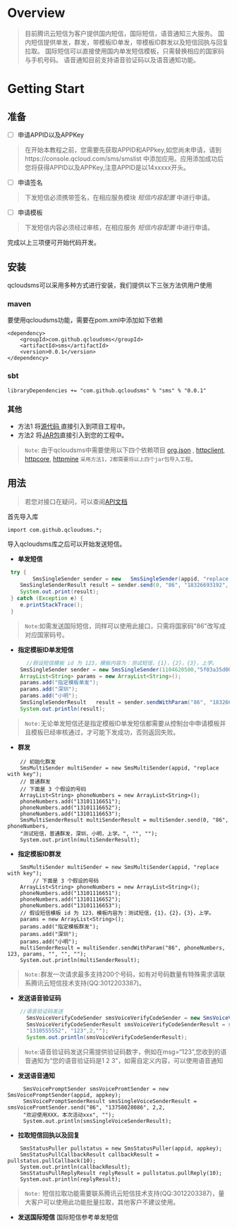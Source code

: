 # Overview
>目前腾讯云短信为客户提供国内短信，国际短信，语音通知三大服务。
>国内短信提供单发，群发，带模板ID单发，带模板ID群发以及短信回执与回复拉取。
>国际短信可以直接使用国内单发短信模板，只需替换相应的国家码与手机号码。
>语音通知目前支持语音验证码以及语音通知功能。
# Getting Start

## 准备
- [ ] 申请APPID以及APPKey
>在开始本教程之前，您需要先获取APPID和APPkey,如您尚未申请，请到https://console.qcloud.com/sms/smslist 中添加应用。应用添加成功后您将获得APPID以及APPKey,注意APPID是以14xxxxx开头。

- [ ] 申请签名
 > 下发短信必须携带签名，在相应服务模块 *短信内容配置*  中进行申请。

- [ ] 申请模板
 > 下发短信内容必须经过审核，在相应服务 *短信内容配置* 中进行申请。

完成以上三项便可开始代码开发。
## 安装
qcloudsms可以采用多种方式进行安装，我们提供以下三张方法供用户使用
### maven
 要使用qcloudsms功能，需要在pom.xml中添加如下依赖
```
<dependency>
  	<groupId>com.github.qcloudsms</groupId>
  	<artifactId>sms</artifactId>
  	<version>0.0.1</version>
</dependency>
```
### sbt

```
libraryDependencies += "com.github.qcloudsms" % "sms" % "0.0.1"
```

### 其他
- 方法1 
 将[源代码	](https://github.com/qcloudsms/qcloudsms_java/tree/master/src)直接引入到项目工程中。
- 方法2 
 将[JAR包]( http://maven.oa.com/nexus/content/groups/public/com/github/qcloudsms/sms/0.0.1/sms-0.0.1.jar)直接引入到您的工程中。
>`Note`:
由于qcloudsms中需要使用以下四个依赖项目
[org.json](http://central.maven.org/maven2/org/json/json/20170516/json-20170516.jar) , [httpclient](http://central.maven.org/maven2/org/apache/httpcomponents/httpclient/4.5.3/httpclient-4.5.3.jar), [httpcore](http://central.maven.org/maven2/org/apache/httpcomponents/httpcore/4.4.7/httpcore-4.4.7.jar), [httpmine](http://central.maven.org/maven2/org/apache/httpcomponents/httpmime/4.5.3/httpmime-4.5.3.jar)
`采用方法1，2都需要将以上四个jar包导入工程`。

## 用法

>若您对接口在疑问，可以查阅[API文档](http://static.javadoc.io/com.github.qcloudsms/sms/0.0.1/index.html?com/github/qcloudsms/package-summary.html)

首先导入库
```
import com.github.qcloudsms.*;
```
导入qcloudsms库之后可以开始发送短信。

- **单发短信**
```java
 try {
        SmsSingleSender sender = new   SmsSingleSender(appid, "replace with key");
	SmsSingleSenderResult result = sender.send(0, "86", "18326693192", "【腾讯】验证码测试1234", "", "123");
	System.out.print(result);
 } catch (Exception e) {
	e.printStackTrace();
 }
```
> `Note`:如需发送国际短信，同样可以使用此接口，只需将国家码"86"改写成对应国家码号。
- **指定模板ID单发短信**
```java
	  //假设短信模板 id 为 123，模板内容为：测试短信，{1}，{2}，{3}，上学。
	SmsSingleSender sender = new SmsSingleSender(1104620500,"5f03a35d00ee52a224d7ab048186a2c4");
	ArrayList<String> params = new ArrayList<String>();
	params.add("指定模板单发");
	params.add("深圳");
	params.add("小明");
	SmsSingleSenderResult   result = sender.sendWithParam("86", "18326693192", 123, params, "", "", "");
	System.out.println(result);
```
> `Note:`无论单发短信还是指定模板ID单发短信都需要从控制台中申请模板并且模板已经审核通过，才可能下发成功，否则返回失败。

- **群发**
```
	// 初始化群发
	SmsMultiSender multiSender = new SmsMultiSender(appid, "replace with key");
	// 普通群发
	// 下面是 3 个假设的号码
	ArrayList<String> phoneNumbers = new ArrayList<String>();
	phoneNumbers.add("13101116651");
	phoneNumbers.add("13101116652");
	phoneNumbers.add("13101116653");
	SmsMultiSenderResult multiSenderResult = multiSender.send(0, "86", phoneNumbers, 
	"测试短信，普通群发，深圳，小明，上学。", "", "");
	System.out.println(multiSenderResult);
```
- **指定模板ID群发**
```
	SmsMultiSender multiSender = new SmsMultiSender(appid, "replace with key");
		// 下面是 3 个假设的号码
	ArrayList<String> phoneNumbers = new ArrayList<String>();
	phoneNumbers.add("13101116651");
	phoneNumbers.add("13101116652");
	phoneNumbers.add("13101116653");
	// 假设短信模板 id 为 123，模板内容为：测试短信，{1}，{2}，{3}，上学。
	params = new ArrayList<String>();
	params.add("指定模板群发");
	params.add("深圳");
	params.add("小明");
	multiSenderResult = multiSender.sendWithParam("86", phoneNumbers, 123, params, "", "", "");
	System.out.println(multiSenderResult);
```
> `Note:`群发一次请求最多支持200个号码，如有对号码数量有特殊需求请联系腾讯云短信技术支持(QQ:3012203387)。

- **发送语音验证码**
```java
    //语音验证码发送
      SmsVoiceVerifyCodeSender smsVoiceVerifyCodeSender = new SmsVoiceVerifyCodeSender(appid,appkey);
      SmsVoiceVerifyCodeSenderResult smsVoiceVerifyCodeSenderResult = smsVoiceVerifyCodeSender.send("86",
      "1310555552", "123",2,"");
      System.out.println(smsVoiceVerifyCodeSenderResult);
```
>`Note`:语音验证码发送只需提供验证码数字，例如在msg=“123”,您收到的语音通知为“您的语音验证码是1 2 3”，如需自定义内容，可以使用语音通知

- **发送语音通知**
```
     SmsVoicePromptSender smsVoicePromtSender = new SmsVoicePromptSender(appid, appkey);
     SmsVoicePromptSenderResult smsSingleVoiceSenderResult = smsVoicePromtSender.send("86", "13758028086", 2,2,
     "欢迎使用XXX，本次活动xxx", "");
     System.out.println(smsSingleVoiceSenderResult);
```

- **拉取短信回执以及回复**
```
    SmsStatusPuller pullstatus = new SmsStatusPuller(appid, appkey);
    SmsStatusPullCallbackResult callbackResult = pullstatus.pullCallback(10);
    System.out.println(callbackResult);
    SmsStatusPullReplyResult replyResult = pullstatus.pullReply(10);
    System.out.println(replyResult);
```
> `Note:` 短信拉取功能需要联系腾讯云短信技术支持(QQ:3012203387)，量大客户可以使用此功能批量拉取，其他客户不建议使用。

- **发送国际短信**
国际短信参考单发短信


